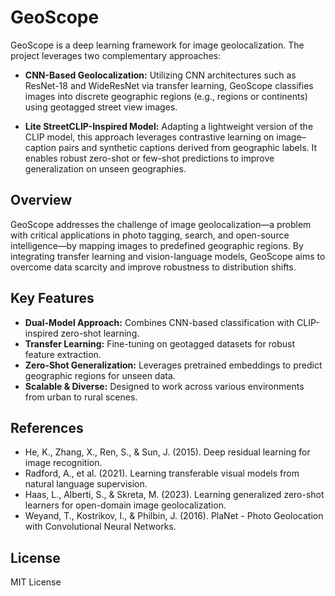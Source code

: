 # GeoScope

GeoScope is a deep learning framework for image geolocalization. The project leverages two complementary approaches:

- **CNN-Based Geolocalization:** Utilizing CNN architectures such as ResNet-18 and WideResNet via transfer learning, GeoScope classifies images into discrete geographic regions (e.g., regions or continents) using geotagged street view images.

- **Lite StreetCLIP-Inspired Model:** Adapting a lightweight version of the CLIP model, this approach leverages contrastive learning on image–caption pairs and synthetic captions derived from geographic labels. It enables robust zero-shot or few-shot predictions to improve generalization on unseen geographies.

## Overview

GeoScope addresses the challenge of image geolocalization—a problem with critical applications in photo tagging, search, and open-source intelligence—by mapping images to predefined geographic regions. By integrating transfer learning and vision-language models, GeoScope aims to overcome data scarcity and improve robustness to distribution shifts.

## Key Features

- **Dual-Model Approach:** Combines CNN-based classification with CLIP-inspired zero-shot learning.
- **Transfer Learning:** Fine-tuning on geotagged datasets for robust feature extraction.
- **Zero-Shot Generalization:** Leverages pretrained embeddings to predict geographic regions for unseen data.
- **Scalable & Diverse:** Designed to work across various environments from urban to rural scenes.

## References

- He, K., Zhang, X., Ren, S., & Sun, J. (2015). Deep residual learning for image recognition.
- Radford, A., et al. (2021). Learning transferable visual models from natural language supervision.
- Haas, L., Alberti, S., & Skreta, M. (2023). Learning generalized zero-shot learners for open-domain image geolocalization.
- Weyand, T., Kostrikov, I., & Philbin, J. (2016). PlaNet - Photo Geolocation with Convolutional Neural Networks.

## License

MIT License
